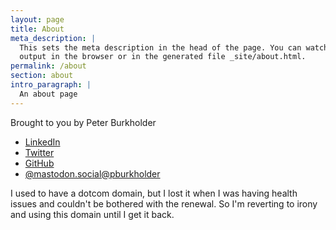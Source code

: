 ```yaml
---
layout: page
title: About
meta_description: |
  This sets the meta description in the head of the page. You can watch the 
  output in the browser or in the generated file _site/about.html.
permalink: /about
section: about
intro_paragraph: |
  An about page
---
```


Brought to you by Peter Burkholder

* [LinkedIn](https://linkedin.com/in/pburkholder)
* [Twitter](https://twitter.com/pburkholder)
* [GitHub](https://github.com/pburkholder)
* <a href="https://mastodon.social/@pburkholder" rel="me">@mastodon.social@pburkholder</a>

I used to have a dotcom domain, but I lost it when I was having health issues and couldn't be bothered with the renewal. So I'm reverting to irony and using this domain until I get it back.
